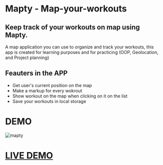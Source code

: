 # Mapty - Map-your-workouts

## Keep track of your workouts on map using Mapty.

A map application you can use to organize and track your workouts, this app is created for learning purposes and for practicing (OOP, Geolocation, and  Project planning)

## Feauters in the APP

- Get user's current position on the map
- Make a markup for every wokrout
- Show workout on the map when clicking on it on the list
- Save your workouts in local storage

# DEMO
![mapty](https://user-images.githubusercontent.com/90342783/204081435-aa5a69e6-fbd1-4dd3-a50c-d94dd49ff0e6.png)

# [LIVE DEMO](https://mapty-osama-elshimy.netlify.app/)

